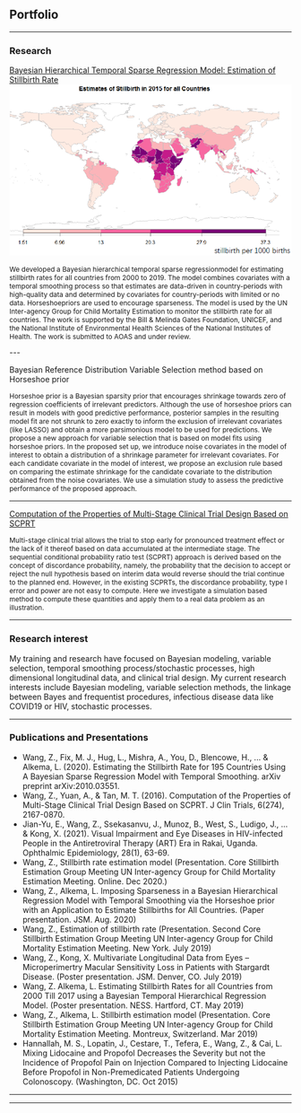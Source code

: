 ## Portfolio

---


### Research 

<a href="https://arxiv.org/abs/2010.03551">Bayesian Hierarchical Temporal Sparse Regression Model: Estimation of Stillbirth Rate</a>
<img src="images/worldmap.png" >

<p style="font-size:12px"> We developed a Bayesian hierarchical temporal sparse regressionmodel for estimating stillbirth rates for all countries from 2000 to 2019. The model combines covariates with a temporal smoothing process so that estimates are data-driven in country-periods with high-quality data and determined by covariates for country-periods with limited or no data. Horseshoepriors are used to encourage sparseness. The model is used by the UN Inter-agency Group for Child Mortality Estimation to monitor the stillbirth rate for all countries. The work is supported by the Bill & Melinda Gates Foundation, UNICEF, and the National Institute of Environmental Health Sciences of the National Institutes of Health. The work is submitted to AOAS and under review. </p>
---

<a> Bayesian Reference Distribution Variable Selection method based on Horseshoe prior </a>

<p style="font-size:12px"> Horseshoe prior is a Bayesian sparsity prior that encourages shrinkage towards zero of regression coefficients of irrelevant predictors. 
Although the use of horseshoe priors can result in models with good predictive performance, posterior samples in the resulting model fit are not shrunk to zero exactly to inform the exclusion of irrelevant covariates (like LASSO) and obtain a more parsimonious model to be used for predictions. We propose a new approach for variable selection that is based on model fits using horseshoe priors. In the proposed set up, we introduce noise covariates in the model of interest to obtain a distribution of a shrinkage parameter for irrelevant covariates. For each candidate covariate in the model of interest, we propose an exclusion rule based on comparing the estimate shrinkage for the candidate covariate to the distribution obtained from the noise covariates. We use a simulation study to assess the predictive performance of the proposed approach. </p>

---
<a href= "https://www.longdom.org/open-access/computation-of-the-properties-of-multistage-clinical-trial-design-basedon-scprt-2167-0870-1000274.pdf"> Computation of the Properties of Multi-Stage Clinical Trial Design Based on SCPRT </a>

<p style="font-size:12px">Multi-stage clinical trial allows the trial to stop early for pronounced treatment effect or the lack of it thereof based on data accumulated at the intermediate stage. The sequential conditional probability ratio test (SCPRT) approach is derived based on the concept of discordance probability, namely, the probability that the decision to accept or reject the null hypothesis based on interim data would reverse should the trial continue to the planned end. However, in the existing SCPRTs, the discordance probability, type I error and power are not easy to compute. Here we investigate a simulation based method to compute these quantities and apply them to a real data problem as an illustration.</p>

---
### Research interest


My training and research have focused on Bayesian modeling, variable selection, temporal smoothing process/stochastic processes, high dimensional longitudinal data, and clinical trial design. My current research interests include Bayesian modeling, variable selection methods, the linkage between Bayes and frequentist procedures, infectious disease data like COVID19 or HIV, stochastic processes.

---
### Publications and Presentations

- Wang, Z., Fix, M. J., Hug, L., Mishra, A., You, D., Blencowe, H., ... & Alkema, L. (2020). Estimating the Stillbirth Rate for 195 Countries Using A Bayesian Sparse Regression Model with Temporal Smoothing. arXiv preprint arXiv:2010.03551.
- Wang, Z., Yuan, A., & Tan, M. T. (2016). Computation of the Properties of Multi-Stage Clinical Trial Design Based on SCPRT. J Clin Trials, 6(274), 2167-0870.
- Jian-Yu, E., Wang, Z., Ssekasanvu, J., Munoz, B., West, S., Ludigo, J., ... & Kong, X. (2021). Visual Impairment and Eye Diseases in HIV-infected People in the Antiretroviral Therapy (ART) Era in Rakai, Uganda. Ophthalmic Epidemiology, 28(1), 63-69.
- Wang, Z., Stillbirth rate estimation model (Presentation. Core Stillbirth Estimation Group Meeting UN Inter-agency Group for Child Mortality Estimation Meeting. Online. Dec 2020.)
- Wang, Z., Alkema, L. Imposing Sparseness in a Bayesian Hierarchical Regression Model with Temporal Smoothing via the Horseshoe prior with an Application to Estimate Stillbirths for All Countries. (Paper presentation. JSM. Aug. 2020)
- Wang, Z., Estimation of stillbirth rate (Presentation. Second Core Stillbirth Estimation Group Meeting UN Inter-agency Group for Child Mortality Estimation Meeting. New York. July 2019) 
- Wang, Z., Kong, X. Multivariate Longitudinal Data from Eyes – Microperimertry Macular Sensitivity Loss in Patients with Stargardt Disease. (Poster presentation. JSM. Denver, CO. July 2019)
- Wang, Z. Alkema, L. Estimating Stillbirth Rates for all Countries from 2000 Till 2017 using a Bayesian Temporal Hierarchical Regression Model. (Poster presentation. NESS. Hartford, CT. May 2019)
- Wang, Z., Alkema, L. Stillbirth estimation model (Presentation. Core Stillbirth Estimation Group Meeting UN Inter-agency Group for Child Mortality Estimation Meeting. Montreux, Switzerland. Mar 2019)
- Hannallah, M. S., Lopatin, J., Cestare, T., Tefera, E., Wang, Z., & Cai, L. Mixing Lidocaine and Propofol Decreases the Severity but not the Incidence of Propofol Pain on Injection Compared to Injecting Lidocaine Before Propofol in Non-Premedicated Patients Undergoing Colonoscopy. (Washington, DC. Oct 2015)
 
---




---

